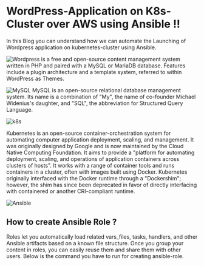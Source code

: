 # WordPress-Application on K8s-Cluster over AWS using Ansible !!
 In this Blog you can understand how we can automate the Launching of Wordpress application on kubernetes-cluster using Ansible.
 
![Wordpress](https://s.w.org/about/images/logos/wordpress-logo-stacked-rgb.png)
 is a free and open-source content management system written in PHP and paired with a MySQL or MariaDB database. Features include a plugin architecture and a template system, referred to within WordPress as Themes.

![MySQL](https://d1.awsstatic.com/asset-repository/products/amazon-rds/1024px-MySQL.ff87215b43fd7292af172e2a5d9b844217262571.png)
MySQL is an open-source relational database management system. Its name is a combination of "My", the name of co-founder Michael Widenius's daughter, and "SQL", the abbreviation for Structured Query Language.

![k8s](https://www.ovh.com/blog/wp-content/uploads/2019/01/kubernetesblog02.jpg)

Kubernetes is an open-source container-orchestration system for automating computer application deployment, scaling, and management. It was originally designed by Google and is now maintained by the Cloud Native Computing Foundation. It aims to provide a "platform for automating deployment, scaling, and operations of application containers across clusters of hosts". It works with a range of container tools and runs containers in a cluster, often with images built using Docker. Kubernetes originally interfaced with the Docker runtime through a "Dockershim"; however, the shim has since been deprecated in favor of directly interfacing with containered or another CRI-compliant runtime.

![Ansible](https://i0.wp.com/volumes.blog/wp-content/uploads/2020/06/060120_1607_WhatisDellT1.png?w=760&ssl=1)

## How to create Ansible Role ?
Roles let you automatically load related vars_files, tasks, handlers, and other Ansible artifacts based on a known file structure. Once you group your content in roles, you can easily reuse them and share them with other users.
Below is the command you have to run for creating ansible-role.
```ansible-galaxy init name_of_role

